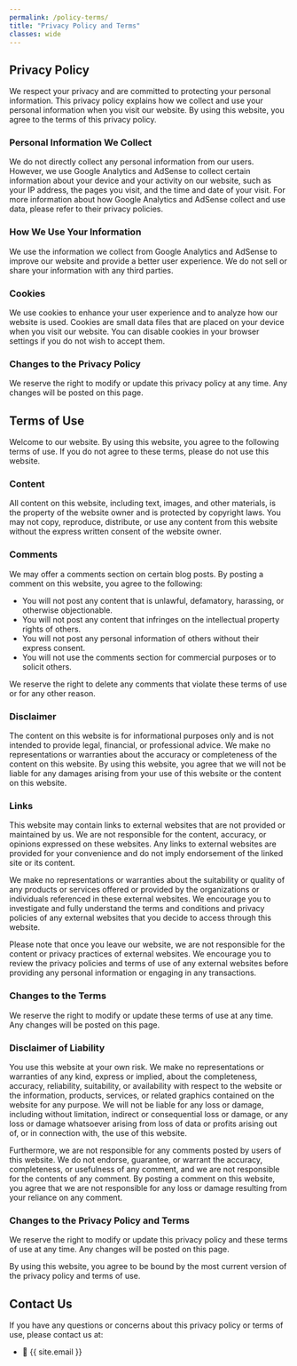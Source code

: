 ```yaml
---
permalink: /policy-terms/
title: "Privacy Policy and Terms"
classes: wide
---
```


## Privacy Policy

We respect your privacy and are committed to protecting your personal information. This privacy policy explains how we collect and use your personal information when you visit our website. By using this website, you agree to the terms of this privacy policy.

### Personal Information We Collect

We do not directly collect any personal information from our users. However, we use Google Analytics and AdSense to collect certain information about your device and your activity on our website, such as your IP address, the pages you visit, and the time and date of your visit. For more information about how Google Analytics and AdSense collect and use data, please refer to their privacy policies.

### How We Use Your Information

We use the information we collect from Google Analytics and AdSense to improve our website and provide a better user experience. We do not sell or share your information with any third parties.

### Cookies

We use cookies to enhance your user experience and to analyze how our website is used. Cookies are small data files that are placed on your device when you visit our website. You can disable cookies in your browser settings if you do not wish to accept them.

### Changes to the Privacy Policy

We reserve the right to modify or update this privacy policy at any time. Any changes will be posted on this page.

## Terms of Use

Welcome to our website. By using this website, you agree to the following terms of use. If you do not agree to these terms, please do not use this website.

### Content

All content on this website, including text, images, and other materials, is the property of the website owner and is protected by copyright laws. You may not copy, reproduce, distribute, or use any content from this website without the express written consent of the website owner.

### Comments

We may offer a comments section on certain blog posts. By posting a comment on this website, you agree to the following:

- You will not post any content that is unlawful, defamatory, harassing, or otherwise objectionable.
- You will not post any content that infringes on the intellectual property rights of others.
- You will not post any personal information of others without their express consent.
- You will not use the comments section for commercial purposes or to solicit others.

We reserve the right to delete any comments that violate these terms of use or for any other reason.

### Disclaimer

The content on this website is for informational purposes only and is not intended to provide legal, financial, or professional advice. We make no representations or warranties about the accuracy or completeness of the content on this website. By using this website, you agree that we will not be liable for any damages arising from your use of this website or the content on this website.

### Links

This website may contain links to external websites that are not provided or maintained by us. We are not responsible for the content, accuracy, or opinions expressed on these websites. Any links to external websites are provided for your convenience and do not imply endorsement of the linked site or its content.

We make no representations or warranties about the suitability or quality of any products or services offered or provided by the organizations or individuals referenced in these external websites. We encourage you to investigate and fully understand the terms and conditions and privacy policies of any external websites that you decide to access through this website.

Please note that once you leave our website, we are not responsible for the content or privacy practices of external websites. We encourage you to review the privacy policies and terms of use of any external websites before providing any personal information or engaging in any transactions.


### Changes to the Terms

We reserve the right to modify or update these terms of use at any time. Any changes will be posted on this page.

### Disclaimer of Liability

You use this website at your own risk. We make no representations or warranties of any kind, express or implied, about the completeness, accuracy, reliability, suitability, or availability with respect to the website or the information, products, services, or related graphics contained on the website for any purpose. We will not be liable for any loss or damage, including without limitation, indirect or consequential loss or damage, or any loss or damage whatsoever arising from loss of data or profits arising out of, or in connection with, the use of this website.

Furthermore, we are not responsible for any comments posted by users of this website. We do not endorse, guarantee, or warrant the accuracy, completeness, or usefulness of any comment, and we are not responsible for the contents of any comment. By posting a comment on this website, you agree that we are not responsible for any loss or damage resulting from your reliance on any comment.

### Changes to the Privacy Policy and Terms

We reserve the right to modify or update this privacy policy and these terms of use at any time. Any changes will be posted on this page.

By using this website, you agree to be bound by the most current version of the privacy policy and terms of use.

## Contact Us

If you have any questions or concerns about this privacy policy or terms of use, please contact us at:

- :email: {{ site.email }}